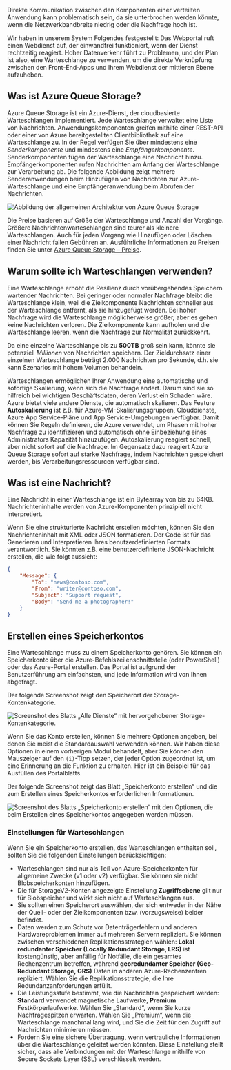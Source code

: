 Direkte Kommunikation zwischen den Komponenten einer verteilten Anwendung kann problematisch sein, da sie unterbrochen werden könnte, wenn die Netzwerkbandbreite niedrig oder die Nachfrage hoch ist.

Wir haben in unserem System Folgendes festgestellt: Das Webportal ruft einen Webdienst auf, der einwandfrei funktioniert, wenn der Dienst rechtzeitig reagiert. Hoher Datenverkehr führt zu Problemen, und der Plan ist also, eine Warteschlange zu verwenden, um die direkte Verknüpfung zwischen den Front-End-Apps und Ihrem Webdienst der mittleren Ebene aufzuheben.

## <a name="what-is-azure-queue-storage"></a>Was ist Azure Queue Storage?

Azure Queue Storage ist ein Azure-Dienst, der cloudbasierte Warteschlangen implementiert. Jede Warteschlange verwaltet eine Liste von Nachrichten. Anwendungskomponenten greifen mithilfe einer REST-API oder einer von Azure bereitgestellten Clientbibliothek auf eine Warteschlange zu. In der Regel verfügen Sie über mindestens eine _Senderkomponente_ und mindestens eine _Empfängerkomponente_. Senderkomponenten fügen der Warteschlange eine Nachricht hinzu. Empfängerkomponenten rufen Nachrichten am Anfang der Warteschlange zur Verarbeitung ab. Die folgende Abbildung zeigt mehrere Senderanwendungen beim Hinzufügen von Nachrichten zur Azure-Warteschlange und eine Empfängeranwendung beim Abrufen der Nachrichten.

![Abbildung der allgemeinen Architektur von Azure Queue Storage](../media/2-queue-overview.png)

Die Preise basieren auf Größe der Warteschlange und Anzahl der Vorgänge. Größere Nachrichtenwarteschlangen sind teurer als kleinere Warteschlangen. Auch für jeden Vorgang wie Hinzufügen oder Löschen einer Nachricht fallen Gebühren an. Ausführliche Informationen zu Preisen finden Sie unter [Azure Queue Storage – Preise](https://azure.microsoft.com/pricing/details/storage/queues/).

## <a name="why-use-queues"></a>Warum sollte ich Warteschlangen verwenden?

Eine Warteschlange erhöht die Resilienz durch vorübergehendes Speichern wartender Nachrichten. Bei geringer oder normaler Nachfrage bleibt die Warteschlange klein, weil die Zielkomponente Nachrichten schneller aus der Warteschlange entfernt, als sie hinzugefügt werden. Bei hoher Nachfrage wird die Warteschlange möglicherweise größer, aber es gehen keine Nachrichten verloren. Die Zielkomponente kann aufholen und die Warteschlange leeren, wenn die Nachfrage zur Normalität zurückkehrt.

Da eine einzelne Warteschlange bis zu **500TB** groß sein kann, könnte sie potenziell _Millionen_ von Nachrichten speichern. Der Zieldurchsatz einer einzelnen Warteschlange beträgt 2.000 Nachrichten pro Sekunde, d.h. sie kann Szenarios mit hohem Volumen behandeln.

Warteschlangen ermöglichen Ihrer Anwendung eine automatische und sofortige Skalierung, wenn sich die Nachfrage ändert. Darum sind sie so hilfreich bei wichtigen Geschäftsdaten, deren Verlust ein Schaden wäre. Azure bietet viele andere Dienste, die automatisch skalieren. Das Feature **Autoskalierung** ist z.B. für Azure-VM-Skalierungsgruppen, Clouddienste, Azure App Service-Pläne und App Service-Umgebungen verfügbar. Damit können Sie Regeln definieren, die Azure verwendet, um Phasen mit hoher Nachfrage zu identifizieren und automatisch ohne Einbeziehung eines Administrators Kapazität hinzuzufügen. Autoskalierung reagiert schnell, aber nicht sofort auf die Nachfrage. Im Gegensatz dazu reagiert Azure Queue Storage sofort auf starke Nachfrage, indem Nachrichten gespeichert werden, bis Verarbeitungsressourcen verfügbar sind.

## <a name="what-is-a-message"></a>Was ist eine Nachricht?

Eine Nachricht in einer Warteschlange ist ein Bytearray von bis zu 64KB. Nachrichteninhalte werden von Azure-Komponenten prinzipiell nicht interpretiert.

Wenn Sie eine strukturierte Nachricht erstellen möchten, können Sie den Nachrichteninhalt mit XML oder JSON formatieren. Der Code ist für das Generieren und Interpretieren Ihres benutzerdefinierten Formats verantwortlich. Sie könnten z.B. eine benutzerdefinierte JSON-Nachricht erstellen, die wie folgt aussieht:

```json
{
    "Message": {
        "To": "news@contoso.com",
        "From": "writer@contoso.com",
        "Subject": "Support request",
        "Body": "Send me a photographer!"
    }
}
```

## <a name="creating-a-storage-account"></a>Erstellen eines Speicherkontos

Eine Warteschlange muss zu einem Speicherkonto gehören. Sie können ein Speicherkonto über die Azure-Befehlszeilenschnittstelle (oder PowerShell) oder das Azure-Portal erstellen. Das Portal ist aufgrund der Benutzerführung am einfachsten, und jede Information wird von Ihnen abgefragt. 

Der folgende Screenshot zeigt den Speicherort der Storage-Kontenkategorie.

![Screenshot des Blatts „Alle Dienste“ mit hervorgehobener Storage-Kontenkategorie.](../media/2-create-storage-account-1.png)

Wenn Sie das Konto erstellen, können Sie mehrere Optionen angeben, bei denen Sie meist die Standardauswahl verwenden können. Wir haben diese Optionen in einem vorherigen Modul behandelt, aber Sie können den Mauszeiger auf den `(i)`-Tipp setzen, der jeder Option zugeordnet ist, um eine Erinnerung an die Funktion zu erhalten. Hier ist ein Beispiel für das Ausfüllen des Portalblatts.

Der folgende Screenshot zeigt das Blatt „Speicherkonto erstellen“ und die zum Erstellen eines Speicherkontos erforderlichen Informationen.

![Screenshot des Blatts „Speicherkonto erstellen“ mit den Optionen, die beim Erstellen eines Speicherkontos angegeben werden müssen.](../media/2-create-storage-account-2.png)

### <a name="settings-for-queues"></a>Einstellungen für Warteschlangen
Wenn Sie ein Speicherkonto erstellen, das Warteschlangen enthalten soll, sollten Sie die folgenden Einstellungen berücksichtigen:

- Warteschlangen sind nur als Teil von Azure-Speicherkonten für allgemeine Zwecke (v1 oder v2) verfügbar. Sie können sie nicht Blobspeicherkonten hinzufügen.
- Die für StorageV2-Konten angezeigte Einstellung **Zugriffsebene** gilt nur für Blobspeicher und wirkt sich nicht auf Warteschlangen aus.
- Sie sollten einen Speicherort auswählen, der sich entweder in der Nähe der Quell- oder der Zielkomponenten bzw. (vorzugsweise) beider befindet.
- Daten werden zum Schutz vor Datenträgerfehlern und anderen Hardwareproblemen immer auf mehreren Servern repliziert. Sie können zwischen verschiedenen Replikationsstrategien wählen: **Lokal redundanter Speicher (Locally Redundant Storage, LRS)** ist kostengünstig, aber anfällig für Notfälle, die ein gesamtes Rechenzentrum betreffen, während **georedundanter Speicher (Geo-Redundant Storage, GRS)** Daten in anderen Azure-Rechenzentren repliziert. Wählen Sie die Replikationsstrategie, die Ihre Redundanzanforderungen erfüllt.
- Die Leistungsstufe bestimmt, wie die Nachrichten gespeichert werden: **Standard** verwendet magnetische Laufwerke, **Premium** Festkörperlaufwerke. Wählen Sie „Standard“, wenn Sie kurze Nachfragespitzen erwarten. Wählen Sie „Premium“, wenn die Warteschlange manchmal lang wird, und Sie die Zeit für den Zugriff auf Nachrichten minimieren müssen.
- Fordern Sie eine sichere Übertragung, wenn vertrauliche Informationen über die Warteschlange geleitet werden könnten. Diese Einstellung stellt sicher, dass alle Verbindungen mit der Warteschlange mithilfe von Secure Sockets Layer (SSL) verschlüsselt werden.
